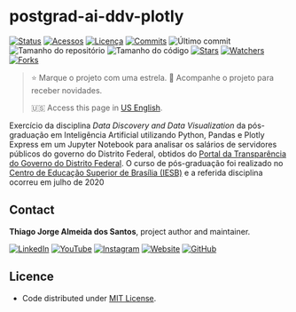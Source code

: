# postgrad-ai-ddv-plotly

[![Status](https://img.shields.io/badge/status-active-brightgreen.svg?label=Status)](./README.md)
[![Acessos](https://hits.seeyoufarm.com/api/count/incr/badge.svg?url=https%3A%2F%2Fgithub.com%2Ftjas%2Fpostgrad-ai-ddv-plotly&count_bg=%2379C83D&title_bg=%23555555&title=Acessos&edge_flat=false)](https://hits.seeyoufarm.com)
[![Licença](https://img.shields.io/github/license/tjas/postgrad-ai-ddv-plotly?color=orange&label=Licença)](https://github.com/tjas/postgrad-ai-ddv-plotly/blob/master/LICENCE)
[![Commits](https://img.shields.io/github/commit-activity/t/tjas/postgrad-ai-ddv-plotly?label=Commits)](https://github.com/tjas/postgrad-ai-ddv-plotly/graphs/commit-activity)
![Último commit](https://img.shields.io/github/last-commit/tjas/postgrad-ai-ddv-plotly?color=blue&label=Último%20commit)
![Tamanho do repositório](https://img.shields.io/github/repo-size/tjas/postgrad-ai-ddv-plotly?color=888888&label=Tam.%20repositório)
![Tamanho do código](https://img.shields.io/github/languages/code-size/tjas/postgrad-ai-ddv-plotly?color=888888&label=Tam.%20código)
[![Stars](https://img.shields.io/github/stars/tjas/postgrad-ai-ddv-plotly?color=blue&label=Stars)](https://github.com/tjas/postgrad-ai-ddv-plotly/stargazers)
[![Watchers](https://img.shields.io/github/watchers/tjas/postgrad-ai-ddv-plotly?color=blue&label=Watchers)](https://github.com/tjas/postgrad-ai-ddv-plotly/watchers)
[![Forks](https://img.shields.io/github/forks/tjas/postgrad-ai-ddv-plotly?color=blue&label=Forks)](https://github.com/tjas/postgrad-ai-ddv-plotly/forks)
<!-- [![Python](https://img.shields.io/badge/python-vX.X.X-darkgreen?label=Python)](https://www.python.org/)
[![Pandas](https://img.shields.io/badge/django-vX.X.X-green?label=Djando)](https://www.djangoproject.com/)
[![Plotly](https://img.shields.io/badge/postgresql-vX.X.X-blue?label=PostgreSQL)](https://www.postgresql.org/) -->

> ⭐ Marque o projeto com uma estrela. 👀 Acompanhe o projeto para receber novidades.
>
> 🇺🇸 Access this page in [US English](./README.md).

Exercício da disciplina *Data Discovery and Data Visualization* da pós-graduação em Inteligência Artificial utilizando Python, Pandas e Plotly Express em um Jupyter Notebook para analisar os salários de servidores públicos do governo do Distrito Federal, obtidos do [Portal da Transparência do Governo do Distrito Federal](http://www.transparencia.df.gov.br/#/downloads). O curso de pós-graduação foi realizado no [Centro de Educação Superior de Brasília (IESB)](https://www.iesb.br/) e a referida disciplina ocorreu em julho de 2020

## Contact

**Thiago Jorge Almeida dos Santos**, project author and maintainer.

[![LinkedIn](https://img.shields.io/badge/-LinkedIn-blue?style=flat-square&logoColor=white&link=https://www.linkedin.com/in/thiago-tjas)](https://www.linkedin.com/in/thiago-tjas) [![YouTube](https://img.shields.io/badge/-YouTube-FF0000?style=flat-square&logoColor=white&link=https://www.youtube.com/@thiago_tjas)](https://www.youtube.com/@thiago_tjas) [![Instagram](https://img.shields.io/badge/-Instagram-E4405F?style=flat-square&logoColor=white&link=https://www.instagram.com/thiago.tjas/)](https://www.instagram.com/thiago.tjas/) [![Website](https://img.shields.io/badge/-Website-888888?style=flat-square&logoColor=white&link=http://thiago-tjas.com/)](http://thiago-tjas.com/) [![GitHub](https://img.shields.io/badge/-GitHub-555555?style=flat-square&logoColor=white&link=https://github.com/tjas)](https://github.com/tjas)

## Licence

* Code distributed under [MIT License](https://github.com/tjas/postgrad-ai-ddv-plotly/blob/master/LICENCE).
